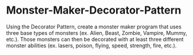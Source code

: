 # Monster-Maker-Decorator-Pattern
Using the Decorator Pattern, create a monster maker program that uses three base types
of monsters (ex. Alien, Beast, Zombie, Vampire, Mummy, etc.). Those monsters can
then be decorated with at least three different monster abilities (ex. lasers, poison, flying,
speed, strength, fire, etc.).
